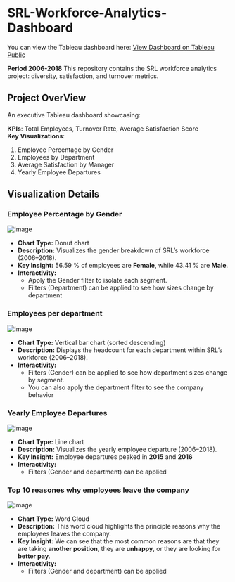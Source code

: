 # SRL-Workforce-Analytics-Dashboard

You can view the Tableau dashboard here: [View Dashboard on Tableau Public](https://public.tableau.com/app/profile/alexis.baeza1954/viz/SRL-WORKFORCE-ANALYTICS-DASHBOARD/Dashboard1)

**Period 2006-2018**
This repository contains the SRL workforce analytics project: diversity, satisfaction, and turnover metrics.

## Project OverView
An executive Tableau dashboard showcasing:

 **KPIs**: Total Employees, Turnover Rate, Average Satisfaction Score  
 **Key Visualizations**:
  1. Employee Percentage by Gender  
  2. Employees by Department  
  3. Average Satisfaction by Manager  
  4. Yearly Employee Departures

## Visualization Details
### Employee Percentage by Gender

![image](https://github.com/user-attachments/assets/0dc52fa4-0a0c-4606-a30e-50014dc0f4dd)

- **Chart Type:** Donut chart  
- **Description:** Visualizes the gender breakdown of SRL’s workforce (2006–2018).  
- **Key Insight:** 56.59 % of employees are **Female**, while 43.41 % are **Male**.  
- **Interactivity:**
    - Apply the Gender filter to isolate each segment.
    - Filters (Department) can be applied to see how sizes change by department

### Employees per department

![image](https://github.com/user-attachments/assets/62f2b759-6d90-400a-bb7a-46d2bc062e4f)

- **Chart Type:** Vertical bar chart (sorted descending)  
- **Description:** Displays the headcount for each department within SRL’s workforce (2006–2018).  
- **Interactivity:**  
  - Filters (Gender) can be applied to see how department sizes change by segment.
  - You can also apply the department filter to see the company behavior

### Yearly Employee Departures

![image](https://github.com/user-attachments/assets/4bbe4b45-0606-435b-b170-1d90c0aa22e0)

- **Chart Type:** Line chart
- **Description:** Visualizes the yearly employee departure (2006–2018).  
- **Key Insight:** Employee departures peaked in **2015** and **2016** 
- **Interactivity:**
    - Filters (Gender and department) can be applied
      
### Top 10 reasones why employees leave the company

![image](https://github.com/user-attachments/assets/07e5f338-000c-4420-9383-3a2f6d82e113)

- **Chart Type:** Word Cloud
- **Description:** This word cloud highlights the principle reasons why the employees leaves the company.  
- **Key Insight:** We can see that the most common reasons are that they are taking **another position**, they are **unhappy**, or they are looking for **better pay**.
- **Interactivity:**
    - Filters (Gender and department) can be applied



 
